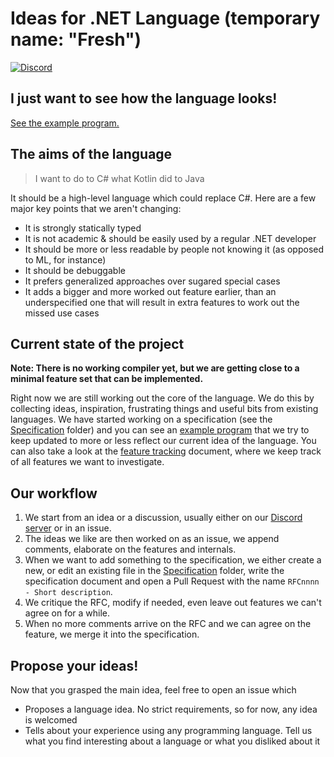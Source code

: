 # Ideas for .NET Language (temporary name: "Fresh")

<a href="https://discord.gg/gHfhpPFzYu"><img alt="Discord" src="https://badgen.net/discord/members/gHfhpPFzYu?icon=discord&color=D70&labelColor=F80&label=Join+our+Discord!"></a>

## I just want to see how the language looks!

[See the example program.](https://github.com/LanguageDev/Fresh-Language-suggestions/blob/main/Example.fr)

## The aims of the language

> I want to do to C# what Kotlin did to Java

It should be a high-level language which could replace C#. Here are a few major key points that we aren't changing:

 * It is strongly statically typed
 * It is not academic & should be easily used by a regular .NET developer
 * It should be more or less readable by people not knowing it (as opposed to ML, for instance)
 * It should be debuggable
 * It prefers generalized approaches over sugared special cases
 * It adds a bigger and more worked out feature earlier, than an underspecified one that will result in extra features to work out the missed use cases

## Current state of the project

**Note: There is no working compiler yet, but we are getting close to a minimal feature set that can be implemented.**

Right now we are still working out the core of the language. We do this by collecting ideas, inspiration, frustrating things and useful bits from existing languages. We have started working on a specification (see the [Specification](Specification) folder) and you can see an [example program](Example.fr) that we try to keep updated to more or less reflect our current idea of the language. You can also take a look at the [feature tracking](FeatureTracking.md) document, where we keep track of all features we want to investigate.

## Our workflow

 1. We start from an idea or a discussion, usually either on our [Discord server](https://discord.gg/gHfhpPFzYu) or in an issue.
 2. The ideas we like are then worked on as an issue, we append comments, elaborate on the features and internals.
 3. When we want to add something to the specification, we either create a new, or edit an existing file in the [Specification](Specification) folder, write the specification document and open a Pull Request with the name `RFCnnnn - Short description`.
 4. We critique the RFC, modify if needed, even leave out features we can't agree on for a while.
 5. When no more comments arrive on the RFC and we can agree on the feature, we merge it into the specification.

## Propose your ideas!

Now that you grasped the main idea, feel free to open an issue which

 * Proposes a language idea. No strict requirements, so for now, any idea is welcomed
 * Tells about your experience using any programming language. Tell us what you find interesting about a language or what you disliked about it
